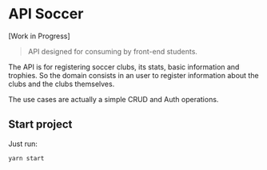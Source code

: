 # API Soccer

[Work in Progress]

> API designed for consuming by front-end students.

The API is for registering soccer clubs, its stats, basic information and trophies. So the domain consists in an user to register information about the clubs and the clubs themselves.

The use cases are actually a simple CRUD and Auth operations.

## Start project

Just run:

`yarn start`
